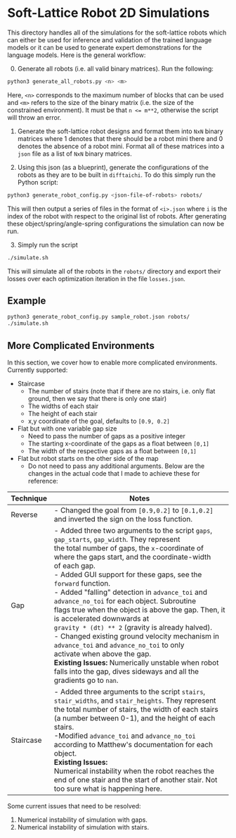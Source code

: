 # Soft-Lattice Robot 2D Simulations
This directory handles all of the simulations for the soft-lattice robots which can either be used for inference and validation of the trained language models or it can be used to generate expert demonstrations for the language models. Here is the general workflow:

0. Generate all robots (i.e. all valid binary matrices). Run the following:
```bash
python3 generate_all_robots.py <n> <m>
```
Here, `<n>` corresponds to the maximum number of blocks that can be used and `<m>` refers to the size of the binary matrix (i.e. the size of the constrained environment). It must be that `n <= m**2`, otherwise the script will throw an error.

1. Generate the soft-lattice robot designs and format them into `NxN` binary matrices where 1 denotes that there should be a robot mini there and 0 denotes the absence of a robot mini. Format all of these matrices into a `json` file as a list of `NxN` binary matrices.

2. Using this json (as a blueprint), generate the configurations of the robots as they are to be built in `difftaichi`. To do this simply run the Python script:
```bash
python3 generate_robot_config.py <json-file-of-robots> robots/
```
This will then output a series of files in the format of `<i>.json` where `i` is the index of the robot with respect to the original list of robots. After generating these object/spring/angle-spring configurations the simulation can now be run. 

3. Simply run the script
```bash
./simulate.sh
```
This will simulate all of the robots in the `robots/` directory and export their losses over each optimization iteration in the file `losses.json`. 

## Example 
```bash
python3 generate_robot_config.py sample_robot.json robots/
./simulate.sh
```

## More Complicated Environments
In this section, we cover how to enable more complicated environments. Currently supported:
- Staircase
    - The number of stairs (note that if there are no stairs, i.e. only flat ground, then we say that there is only one stair)
    - The widths of each stair 
    - The height of each stair 
    - x,y coordinate of the goal, defaults to `[0.9, 0.2]`
- Flat but with one variable gap size
    - Need to pass the number of gaps as a positive integer
    - The starting x-coordinate of the gaps as a float between `[0,1]`
    - The width of the respective gaps as a float between `[0,1]`
- Flat but robot starts on the other side of the map
    - Do not need to pass any additional arguments.
Below are the changes in the actual code that I made to achieve these for reference:

| Technique | Notes |
|---|---|
| Reverse | - Changed the goal from `[0.9,0.2]` to `[0.1,0.2]` and inverted the sign on the loss function. |
| Gap | - Added three two arguments to the script `gaps`, `gap_starts`, `gap_width`. They represent<br>the total number of gaps, the `x`-coordinate of where the gaps start, and the coordinate-width<br>of each gap.<br>- Added GUI support for these gaps, see the `forward` function.<br>- Added "falling" detection in `advance_toi` and `advance_no_toi` for each object. Subroutine<br>flags true when the object is above the gap. Then, it is accelerated downwards at<br>`gravity * (dt) ** 2` (gravity is already halved).<br>- Changed existing ground velocity mechanism in `advance_toi` and `advance_no_toi` to only<br>activate when above the gap.<br>**Existing Issues:** Numerically unstable when robot falls into the gap, dives sideways and all the gradients go to `nan`.|
| Staircase |  - Added three arguments to the script `stairs`, `stair_widths`, and `stair_heights`. They represent the total number of stairs, the width of each stairs (a number between 0-1), and the height of each stairs.<br>-Modified `advance_toi` and `advance_no_toi` according to Matthew's documentation for each object.<br>**Existing Issues:**<br>Numerical instability when the robot reaches the end of one stair and the start of another stair. Not too sure what is happening here.|

Some current issues that need to be resolved:
1. Numerical instability of simulation with gaps.
2. Numerical instability of simulation with stairs.